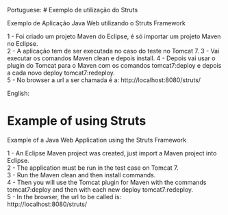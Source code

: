 Portuguese:
﻿# Exemplo de utilização do Struts

Exemplo de Aplicação Java Web utilizando o Struts Framework

1 - Foi criado um projeto Maven do Eclipse, é só importar um projeto Maven no Eclipse.  
2 - A aplicação tem de ser executada no caso do teste no Tomcat 7.
3 - Vai executar os comandos Maven clean e depois install.
4 - Depois vai usar o plugin do Tomcat para o Maven com os comandos 
tomcat7:deploy e depois a cada novo deploy tomcat7:redeploy.    
5 - No browser a url a ser chamada é a: 
http://localhost:8080/struts/



English:
# Example of using Struts

Example of a Java Web Application using the Struts Framework  

1 - An Eclipse Maven project was created, just import a Maven project into Eclipse.  
2 - The application must be run in the test case on Tomcat 7.  
3 - Run the Maven clean and then install commands.  
4 - Then you will use the Tomcat plugin for Maven with the commands  
tomcat7:deploy and then with each new deploy tomcat7:redeploy.  
5 - In the browser, the url to be called is:  
http://localhost:8080/struts/  
